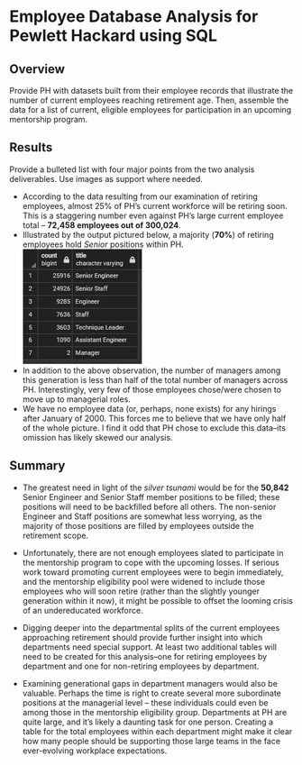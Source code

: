 # Employee Database Analysis for Pewlett Hackard using SQL
## Overview
Provide PH with datasets built from their employee records that illustrate the number of current employees reaching retirement age. Then, assemble the data for a list of current, eligible employees for participation in an upcoming mentorship program.

## Results
 Provide a bulleted list with four major points from the two analysis deliverables. Use images as support where needed.
- According to the data resulting from our examination of retiring employees, almost 25% of PH’s current workforce will be retiring soon. This is a staggering number even against PH’s large current employee total – **72,458 employees out of 300,024**.
- Illustrated by the output pictured below, a majority (**70%**) of retiring employees hold *Senior* positions within PH.
![retirement_titles.png](/Analysis/retirement_titles.png)
- In addition to the above observation, the number of managers among this generation is less than half of the total number of managers across PH. Interestingly, very few of those employees chose/were chosen to move up to managerial roles. 
- We have no employee data (or, perhaps, none exists) for any hirings after January of 2000. This forces me to believe that we have only half of the whole picture. I find it odd that PH chose to exclude this data–its omission has likely skewed our analysis. 

## Summary
- The greatest need in light of the *silver tsunami* would be for the **50,842** Senior Engineer and Senior Staff member positions to be filled; these positions will need to be backfilled before all others. The non-senior Engineer and Staff positions are somewhat less worrying, as the majority of those positions are filled by employees outside the retirement scope.
- Unfortunately, there are not enough employees slated to participate in the mentorship program to cope with the upcoming losses. If serious work toward promoting current employees were to begin immediately, and the mentorship eligibility pool were widened to include those employees who will soon retire (rather than the slightly younger generation within it now), it might be possible to offset the looming crisis of an undereducated workforce.

- Digging deeper into the departmental splits of the current employees approaching retirement should provide further insight into which departments need special support. At least two additional tables will need to be created for this analysis–one for retiring employees by department and one for non-retiring employees by department. 
- Examining generational gaps in department managers would also be valuable. Perhaps the time is right to create several more subordinate positions at the managerial level – these individuals could even be among those in the mentorship eligibility group. Departments at PH are quite large, and it’s likely a daunting task for one person. Creating a table for the total employees within each department might make it clear how many people should be supporting those large teams in the face ever-evolving workplace expectations.